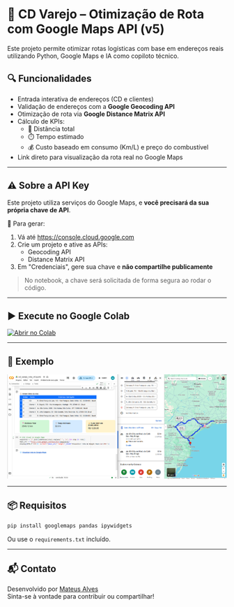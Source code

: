 
# 🚛 CD Varejo – Otimização de Rota com Google Maps API (v5)

Este projeto permite otimizar rotas logísticas com base em endereços reais utilizando Python, Google Maps e IA como copiloto técnico.

## 🔍 Funcionalidades

- Entrada interativa de endereços (CD e clientes)
- Validação de endereços com a **Google Geocoding API**
- Otimização de rota via **Google Distance Matrix API**
- Cálculo de KPIs:
  - 📍 Distância total
  - ⏱️ Tempo estimado
  - 💰 Custo baseado em consumo (Km/L) e preço do combustível
- Link direto para visualização da rota real no Google Maps

---

## ⚠️ Sobre a API Key

Este projeto utiliza serviços do Google Maps, e **você precisará da sua própria chave de API**.

🎯 Para gerar:
1. Vá até https://console.cloud.google.com
2. Crie um projeto e ative as APIs:
   - Geocoding API
   - Distance Matrix API
3. Em "Credenciais", gere sua chave e **não compartilhe publicamente**

> No notebook, a chave será solicitada de forma segura ao rodar o código.

---

## ▶️ Execute no Google Colab

[![Abrir no Colab](https://colab.research.google.com/assets/colab-badge.svg)](https://colab.research.google.com/github/alvs-mat/cd-varejo-otimizacao-rota/blob/main/cd%20varejo%20-%20otimiza%C3%A7%C3%A3o%20de%20rota%20v5.ipynb)

---

## 📸 Exemplo

<img src="exemplo.png" width="800">

---

## 📦 Requisitos

```bash
pip install googlemaps pandas ipywidgets
```

Ou use o `requirements.txt` incluído.

---

## 📬 Contato

Desenvolvido por [Mateus Alves](https://www.linkedin.com/in/seu-perfil/)  
Sinta-se à vontade para contribuir ou compartilhar!

